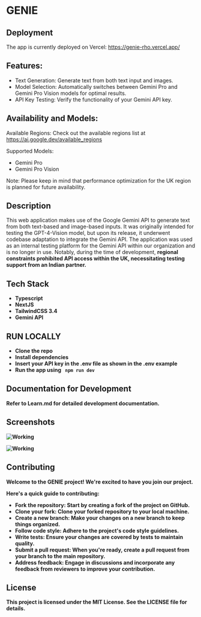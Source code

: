 
# GENIE 

## Deployment

The app is currently deployed on Vercel: https://genie-rho.vercel.app/


## Features:
- Text Generation: Generate text from both text input and images.
- Model Selection: Automatically switches between Gemini Pro and Gemini Pro Vision models for optimal results.
- API Key Testing: Verify the functionality of your Gemini API key.


## Availability and Models: 

Available Regions: Check out the available regions list at https://ai.google.dev/available_regions

Supported Models:

- Gemini Pro
- Gemini Pro Vision

Note: Please keep in mind that performance optimization for the UK region is planned for future availability.

## Description

This web application makes use of the Google Gemini API to generate text from both text-based and image-based inputs. It was originally intended for testing the GPT-4-Vision model, but upon its release, it underwent codebase adaptation to integrate the Gemini API. The application was used as an internal testing platform for the Gemini API within our organization and is no longer in use. Notably, during the time of development, <strong>regional constraints prohibited API access within the UK<strong>, necessitating testing support from an Indian partner.


## Tech Stack

- Typescript
- NextJS
- TailwindCSS 3.4 
- Gemini API


## RUN LOCALLY

<ul>
<li>Clone the repo</li>
<li>Install dependencies</li>
<li> Insert your API key in the .env file as shown in the .env example</li>
<li>Run the app using <code> npm run dev</code></li>
</ul>


## Documentation for Development

Refer to Learn.md for detailed development documentation.



## Screenshots

![Working ](<SCREENSHOTS/Screenshot 2023-12-25 at 8.11.37 PM.png>)

![Working](<SCREENSHOTS/Screenshot 2023-12-25 at 9.31.21 PM.png>) 


## Contributing

Welcome to the GENIE project! We're excited to have you join our project.

Here's a quick guide to contributing:

- Fork the repository: Start by creating a fork of the project on GitHub.
- Clone your fork: Clone your forked repository to your local machine.
- Create a new branch: Make your changes on a new branch to keep things organized.
- Follow code style: Adhere to the project's code style guidelines.
- Write tests: Ensure your changes are covered by tests to maintain quality.
- Submit a pull request: When you're ready, create a pull request from your branch to the main repository.
- Address feedback: Engage in discussions and incorporate any feedback from reviewers to improve your contribution.

## License

This project is licensed under the MIT License. See the LICENSE file for details.